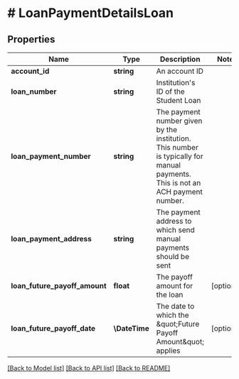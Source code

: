 # # LoanPaymentDetailsLoan

## Properties

Name | Type | Description | Notes
------------ | ------------- | ------------- | -------------
**account_id** | **string** | An account ID |
**loan_number** | **string** | Institution&#39;s ID of the Student Loan |
**loan_payment_number** | **string** | The payment number given by the institution. This number is typically for manual payments. This is not an ACH payment number. |
**loan_payment_address** | **string** | The payment address to which send manual payments should be sent |
**loan_future_payoff_amount** | **float** | The payoff amount for the loan | [optional]
**loan_future_payoff_date** | **\DateTime** | The date to which the \&quot;Future Payoff Amount\&quot; applies | [optional]

[[Back to Model list]](../../README.md#models) [[Back to API list]](../../README.md#endpoints) [[Back to README]](../../README.md)
